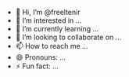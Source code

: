 - 👋 Hi, I’m @freeltenir
- 👀 I’m interested in ...
- 🌱 I’m currently learning ...
- 💞️ I’m looking to collaborate on ...
- 📫 How to reach me ...
- 😄 Pronouns: ...
- ⚡ Fun fact: ...

<!---
freeltenir/freeltenir is a ✨ special ✨ repository because its `README.md` (this file) appears on your GitHub profile.
You can click the Preview link to take a look at your changes.
--->
